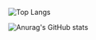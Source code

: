 ![Top Langs](https://github-readme-stats.vercel.app/api/top-langs/?username=renatofdavidc&layout=compact)

![Anurag's GitHub stats](https://github-readme-stats.vercel.app/api?username=renatofdavidc&show_icons=true&theme=tokyonight)
